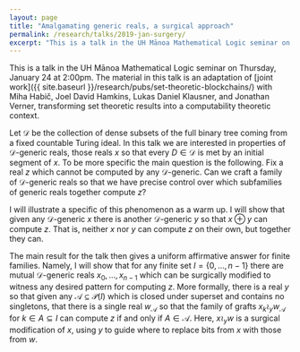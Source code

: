 ```yaml
---
layout: page
title: "Amalgamating generic reals, a surgical approach"
permalink: /research/talks/2019-jan-surgery/
excerpt: "This is a talk in the UH Mānoa Mathematical Logic seminar on Thursday, January 24 at 2:00pm. The material in this talk is an adaptation of joint work with Miha Habič, Joel David Hamkins, Lukas Daniel Klausner, and Jonathan Verner, transforming set theoretic results into a computability theoretic context."
---
```


This is a talk in the UH Mānoa Mathematical Logic seminar on Thursday, January 24 at 2:00pm. The material in this talk is an adaptation of [joint work]({{ site.baseurl }}/research/pubs/set-theoretic-blockchains/) with Miha Habič, Joel David Hamkins, Lukas Daniel Klausner, and Jonathan Verner, transforming set theoretic results into a computability theoretic context.

Let $\mathcal D$ be the collection of dense subsets of the full binary tree coming from a fixed countable Turing ideal. In this talk we are interested in properties of $\mathcal D$-generic reals, those reals $x$ so that every $D \in \mathcal D$ is met by an initial segment of $x$. To be more specific the main question is the following. Fix a real $z$ which cannot be computed by any $\mathcal D$-generic. Can we craft a family of $\mathcal D$-generic reals so that we have precise control over which subfamilies of generic reals together compute $z$? 

I will illustrate a specific of this phenomenon as a warm up. I will show that given any $\mathcal D$-generic $x$ there is another $\mathcal D$-generic $y$ so that $x \oplus y$ can compute $z$. That is, neither $x$ nor $y$ can compute $z$ on their own, but together they can. 

The main result for the talk then gives a uniform affirmative answer for finite families. Namely, I will show that for any finite set $I = \{0, \ldots, n-1\}$ there are mutual $\mathcal D$-generic reals $x_0, \ldots, x_{n-1}$ which can be surgically modified to witness any desired pattern for computing $z$. More formally, there is a real $y$ so that given any $\mathcal A \subseteq \mathcal P(I)$ which is closed under superset and contains no singletons, that there is a single real $w_\mathcal{A}$ so that the family of grafts $x_k \wr_y w_\mathcal{A}$ for $k \in A \subseteq I$ can compute $z$ if and only if $A \in \mathcal A$. Here, $x \wr_y w$ is a surgical modification of $x$, using $y$ to guide where to replace bits from $x$ with those from $w$.